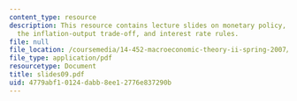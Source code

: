 ```yaml
---
content_type: resource
description: This resource contains lecture slides on monetary policy, time consistency,
  the inflation-output trade-off, and interest rate rules.
file: null
file_location: /coursemedia/14-452-macroeconomic-theory-ii-spring-2007/4779abf10124dabb8ee12776e837290b_slides09.pdf
file_type: application/pdf
resourcetype: Document
title: slides09.pdf
uid: 4779abf1-0124-dabb-8ee1-2776e837290b
---
```

